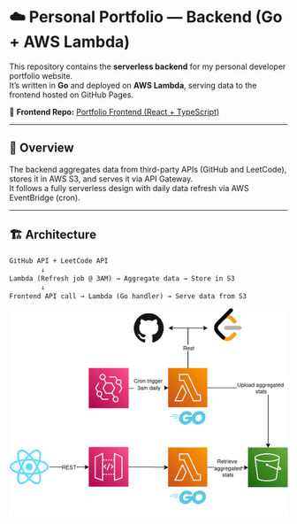 # ☁️ Personal Portfolio — Backend (Go + AWS Lambda)

This repository contains the **serverless backend** for my personal developer portfolio website.  
It’s written in **Go** and deployed on **AWS Lambda**, serving data to the frontend hosted on GitHub Pages.

🧠 **Frontend Repo:** [Portfolio Frontend (React + TypeScript)](https://github.com/limyunle/portfolio-frontend)

---

## 🧠 Overview

The backend aggregates data from third-party APIs (GitHub and LeetCode), stores it in AWS S3, and serves it via API Gateway.  
It follows a fully serverless design with daily data refresh via AWS EventBridge (cron).

---

## 🏗️ Architecture

```text
GitHub API + LeetCode API
        ↓
Lambda (Refresh job @ 3AM) → Aggregate data → Store in S3
        ↓
Frontend API call → Lambda (Go handler) → Serve data from S3
```

![alt text](Portfolio_Architecture.drawio.png)
